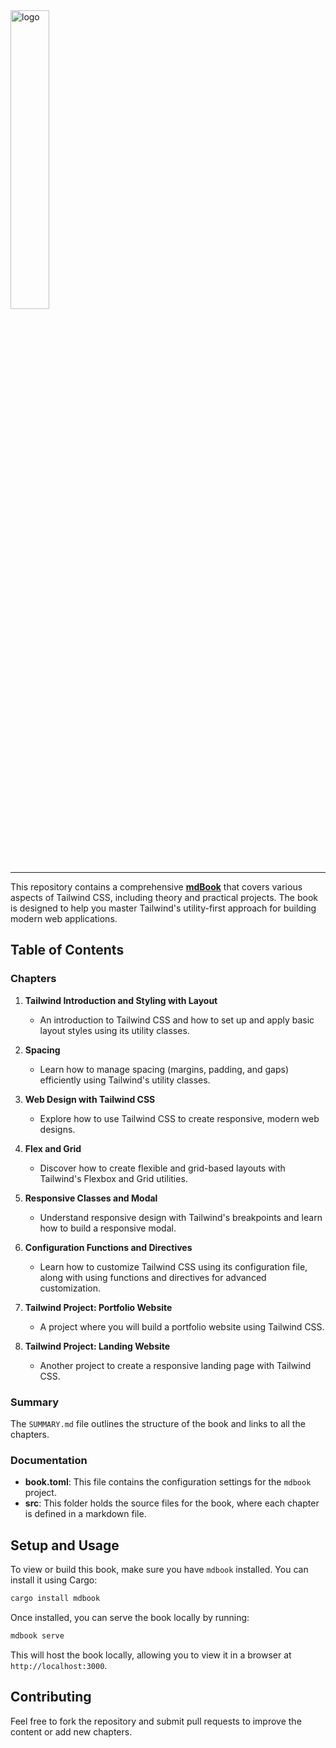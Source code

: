 <img src="https://cdn.worldvectorlogo.com/logos/tailwind-css-1.svg" alt="logo" style="width: 35%; height: auto;">

---

This repository contains a comprehensive [**mdBook**](https://onurcatik.github.io/Tailwind/) that covers various aspects of Tailwind CSS, including theory and practical projects. The book is designed to help you master Tailwind's utility-first approach for building modern web applications.

## Table of Contents

### Chapters

1. **Tailwind Introduction and Styling with Layout** 
    - An introduction to Tailwind CSS and how to set up and apply basic layout styles using its utility classes.

2. **Spacing**
    - Learn how to manage spacing (margins, padding, and gaps) efficiently using Tailwind's utility classes.

3. **Web Design with Tailwind CSS**
    - Explore how to use Tailwind CSS to create responsive, modern web designs.

4. **Flex and Grid** 
    - Discover how to create flexible and grid-based layouts with Tailwind's Flexbox and Grid utilities.

5. **Responsive Classes and Modal**
    - Understand responsive design with Tailwind's breakpoints and learn how to build a responsive modal.

6. **Configuration Functions and Directives**
    - Learn how to customize Tailwind CSS using its configuration file, along with using functions and directives for advanced customization.

7. **Tailwind Project: Portfolio Website**
    - A project where you will build a portfolio website using Tailwind CSS.

8. **Tailwind Project: Landing Website**
    - Another project to create a responsive landing page with Tailwind CSS.

### Summary
The `SUMMARY.md` file outlines the structure of the book and links to all the chapters.

### Documentation

- **book.toml**: This file contains the configuration settings for the `mdbook` project.
- **src**: This folder holds the source files for the book, where each chapter is defined in a markdown file.

## Setup and Usage

To view or build this book, make sure you have `mdbook` installed. You can install it using Cargo:

```bash
cargo install mdbook
```

Once installed, you can serve the book locally by running:

```bash
mdbook serve
```

This will host the book locally, allowing you to view it in a browser at `http://localhost:3000`.

## Contributing

Feel free to fork the repository and submit pull requests to improve the content or add new chapters.

